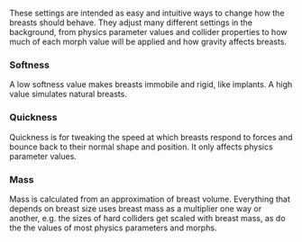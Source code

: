 These settings are intended as easy and intuitive ways to change how the breasts should behave. They adjust many different settings in the background, from physics parameter values and collider properties to how much of each morph value will be applied and how gravity affects breasts.

### Softness

A low softness value makes breasts immobile and rigid, like implants. A high value simulates natural breasts.

### Quickness

Quickness is for tweaking the speed at which breasts respond to forces and bounce back to their normal shape and position. It only affects physics parameter values.

### Mass

Mass is calculated from an approximation of breast volume. Everything that depends on breast size uses breast mass as a multiplier one way or another, e.g. the sizes of hard colliders get scaled with breast mass, as do the the values of most physics parameters and morphs.
